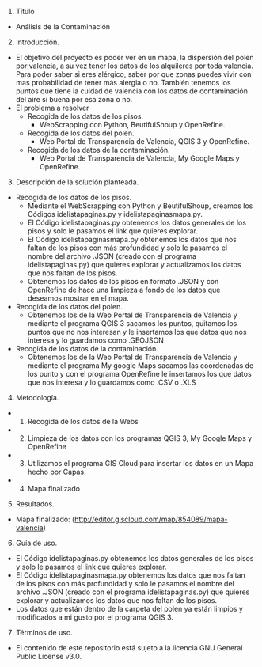 1. Título
  - Análisis de la Contaminación
2. Introducción. 
  - El objetivo del proyecto es poder ver en un mapa, la dispersión del polen por valencia, a su vez tener los datos de los     alquileres por toda valencia. Para poder saber si eres alérgico, saber por que zonas puedes vivir con mas probabilidad de tener más alergia o no. También tenemos los puntos que tiene la cuidad de valencia con los datos de contaminación del aire si buena por esa zona o no.
 - El problema a resolver
   - Recogida de los datos de los pisos.
     - WebScrapping con Python, BeutifulShoup y OpenRefine.
   - Recogida de los datos del polen.
     - Web Portal de Transparencia de Valencia, QGIS 3 y OpenRefine.
   - Recogida de los datos de la contaminación.
     - Web Portal de Transparencia de Valencia, My Google Maps y OpenRefine.
3. Descripción de la solución planteada.
  - Recogida de los datos de los pisos.
    - Mediante el WebScrapping con Python y BeutifulShoup, creamos los Códigos idelistapaginas.py y idelistapaginasmapa.py.
     - El Código idelistapaginas.py obtenemos los datos generales de los pisos y solo le pasamos el link que quieres explorar.
     - El Código idelistapaginasmapa.py obtenemos los datos que nos faltan de los pisos con más profundidad y solo le pasamos el nombre del archivo .JSON (creado con el programa idelistapaginas.py) que quieres explorar y actualizamos los datos que nos faltan de los pisos.
     - Obtenemos los datos de los pisos en formato .JSON y con OpenRefine de hace una limpieza a fondo de los datos que deseamos mostrar en el mapa.
  - Recogida de los datos del polen.
    - Obtenemos los de la Web Portal de Transparencia de Valencia y mediante el programa QGIS 3 sacamos los puntos, quitamos los puntos que no nos interesan y le insertamos los que datos que nos interesa y lo guardamos como .GEOJSON
  - Recogida de los datos de la contaminación.
    - Obtenemos los de la Web Portal de Transparencia de Valencia y mediante el programa My google Maps sacamos las coordenadas de los punto y con el programa OpenRefine le insertamos los que datos que nos interesa y lo guardamos como .CSV o .XLS
4. Metodología.
 - 1. Recogida de los datos de la Webs
 - 2. Limpieza de los datos con los programas QGIS 3, My Google Maps y OpenRefine
 - 3. Utilizamos el programa GIS Cloud para insertar los datos en un Mapa hecho por Capas.
 - 4. Mapa finalizado
5. Resultados.
 - Mapa finalizado: (http://editor.giscloud.com/map/854089/mapa-valencia)
 
6. Guía de uso.
 -  El Código idelistapaginas.py obtenemos los datos generales de los pisos y solo le pasamos el link que quieres explorar.
 -  El Código idelistapaginasmapa.py obtenemos los datos que nos faltan de los pisos con más profundidad y solo le pasamos el nombre del archivo .JSON (creado con el programa idelistapaginas.py) que quieres explorar y actualizamos los datos que nos faltan de los pisos.
 - Los datos que están dentro de la carpeta del polen ya están limpios y modificados a mi gusto por el programa QGIS 3.
7. Términos de uso. 
 - El contenido de este repositorio está sujeto a la licencia GNU General Public License v3.0.
